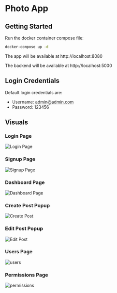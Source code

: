 # Photo App

## Getting Started

Run the docker container compose file:

```bash
docker-compose up -d
```

The app will be available at http://localhost:8080

The backend will be available at http://localhost:5000


## Login Credentials

Default login credentials are:

- Username: admin@admin.com
- Password: 123456

## Visuals

### Login Page


![Login Page](images/login.png)


### Signup Page


![Signup Page](images/signup.png)

### Dashboard Page


![Dashboard Page](images/posts.png)

### Create Post Popup


![Create Post](images/createpost.png)

### Edit Post Popup


![Edit Post](images/editpost.png)

### Users Page


![users](images/users.png)

### Permissions Page


![permissions](images/perm.png)


